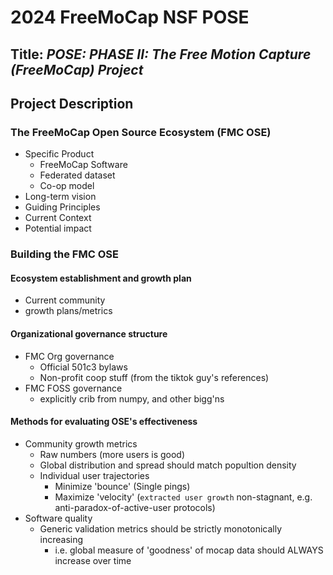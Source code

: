 # 2024 FreeMoCap NSF POSE 

## **Title**: *POSE: PHASE II: The Free Motion Capture (FreeMoCap) Project*

## Project Description 

### The FreeMoCap Open Source Ecosystem (FMC OSE)
   - Specific Product
      - FreeMoCap Software
      - Federated dataset 
      - Co-op model
   - Long-term vision 
   - Guiding Principles
   - Current Context
   - Potential impact

### Building the FMC OSE
#### Ecosystem establishment and growth plan
  - Current community
  - growth plans/metrics
#### Organizational governance structure
  - FMC Org governance
    - Official 501c3 bylaws 
    - Non-profit coop stuff (from the tiktok guy's references)
  - FMC FOSS governance
    - explicitly crib from numpy, and other bigg'ns
#### Methods for evaluating OSE's effectiveness
  - Community growth metrics
    - Raw numbers (more users is good)
    - Global distribution and spread should match popultion density
    - Individual user trajectories
      - Minimize 'bounce' (Single pings)
      - Maximize 'velocity' (`extracted user growth` non-stagnant, e.g. anti-paradox-of-active-user protocols)
  - Software quality
    - Generic validation metrics should be strictly monotonically increasing
      - i.e. global measure of 'goodness' of mocap data should ALWAYS increase over time